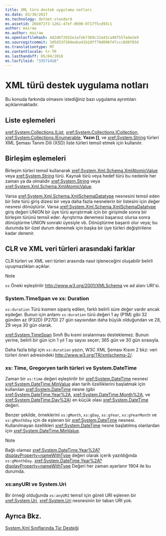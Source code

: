 ```yaml
---
title: XML türü destek uygulama notları
ms.date: 03/30/2017
ms.technology: dotnet-standard
ms.assetid: 26b071f3-1261-47ef-8690-0717f5cd93c1
author: mairaw
ms.author: mairaw
ms.openlocfilehash: 4d2d6f2932e1afeb7369c32a43ca48f55fade2e9
ms.sourcegitcommit: 3d5d33f384eeba41b2dff79d096f47ccc8d8f03d
ms.translationtype: MT
ms.contentlocale: tr-TR
ms.lasthandoff: 05/04/2018
ms.locfileid: "33571416"
---
```

# <a name="xml-type-support-implementation-notes"></a>XML türü destek uygulama notları
Bu konuda farkında olmasını istediğiniz bazı uygulama ayrıntıları açıklanmaktadır.  
  
## <a name="list-mappings"></a>Liste eşlemeleri  
 <xref:System.Collections.IList>, <xref:System.Collections.ICollection>, <xref:System.Collections.IEnumerable>, **Yazın []**, ve <xref:System.String> türleri XML Şeması Tanım Dili (XSD) liste türleri temsil etmek için kullanılır.  
  
## <a name="union-mappings"></a>Birleşim eşlemeleri  
 Birleşim türleri temsil kullanarak <xref:System.Xml.Schema.XmlAtomicValue> veya <xref:System.String> türü. Kaynak türü veya hedef türü bu nedenle her zaman ya da olmalıdır <xref:System.String> veya <xref:System.Xml.Schema.XmlAtomicValue>.  
  
 Varsa <xref:System.Xml.Schema.XmlSchemaDatatype> nesnesini temsil eden bir liste türü giriş dizesi bir veya daha fazla nesnelerin bir listesini için değer nesnesi dönüştürür. Varsa <xref:System.Xml.Schema.XmlSchemaDatatype> giriş değeri UNION bir üye türü ayrıştırmak için bir girişimde sonra bir birleşim türünü temsil eder. Ayrıştırma denemesi başarısız olursa sonra dönüştürme UNION sonraki üyesiyle vb. Dönüştürme başarılı olur veya; bu durumda bir özel durum denemek için başka bir üye türleri değiştirilene kadar denenir.  
  
## <a name="differences-between-clr-and-xml-data-types"></a>CLR ve XML veri türleri arasındaki farklar  
 CLR türleri ve XML veri türleri arasında nasıl işleneceğini oluşabilir belirli uyuşmazlıkları açıklar.  
  
> [!NOTE]
>  `xs` Öneki eşleştirilir http://www.w3.org/2001/XMLSchema ve ad alanı URI'si.  
  
### <a name="systemtimespan-and-xsduration"></a>System.TimeSpan ve xs: Duration  
 `xs:duration` Türü kısmen sipariş edilen, farklı belirli süre değer vardır ancak eşdeğer. Bunun için anlamı `xs:duration` türü değeri 1 ay (P1M) gibi 32 günden az (P32D) (P27D) 27 gün sayısından daha büyük olduğundan ve 28, 29 veya 30 gün olarak.  
  
 <xref:System.TimeSpan> Sınıfı Bu kısmi sıralanması desteklemez. Bunun yerine, belirli bir gün için 1 yıl 1 ay sayısı seçer; 365 gün ve 30 gün sırasıyla.  
  
 Daha fazla bilgi için `xs:duration` yazın, W3C XML Şeması Kısım 2 bkz: veri türleri öneri adresindeki http://www.w3.org/TR/xmlschema-2/.  
  
### <a name="xstime-gregorian-date-types-and-systemdatetime"></a>xs: Time, Gregoryen tarih türleri ve System.DateTime  
 Zaman bir `xs:time` değeri eşleştirilir bir <xref:System.DateTime> nesnesi <xref:System.DateTime.MinValue> alan tarih özelliklerini başlatmak için kullanılan <xref:System.DateTime> nesne (gibi <xref:System.DateTime.Year%2A>, <xref:System.DateTime.Month%2A>, ve <xref:System.DateTime.Day%2A>) en küçük olası <xref:System.DateTime> değeri.  
  
 Benzer şekilde, örneklerini `xs:gMonth`, `xs:gDay`, `xs:gYear`, `xs:gYearMonth` ve `xs:gMonthDay` için de eşlenen bir <xref:System.DateTime> nesnesi. Kullanılmayan özellikleri <xref:System.DateTime> nesne başlatılmış olanlardan için <xref:System.DateTime.MinValue>.  
  
> [!NOTE]
>  Bağlı olamaz <xref:System.DateTime.Year%2A?displayProperty=nameWithType> değeri olarak içerik yazıldığında `xs:gMonthDay`. <xref:System.DateTime.Year%2A?displayProperty=nameWithType> Değeri her zaman ayarlanır 1904 ile bu durumda.  
  
### <a name="xsanyuri-and-systemuri"></a>xs:anyURI ve System.Uri  
 Bir örneği olduğunda `xs:anyURI` temsil için göreli URI eşlenen bir <xref:System.Uri>, <xref:System.Uri> nesnesinin bir taban URI yok.  
  
## <a name="see-also"></a>Ayrıca Bkz.  
 [System.Xml Sınıflarında Tür Desteği](../../../../docs/standard/data/xml/type-support-in-the-system-xml-classes.md)
